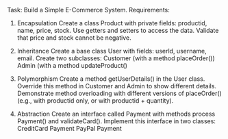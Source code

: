 Task: Build a Simple E-Commerce System.
Requirements:
1. Encapsulation
Create a class Product with private fields: productid, name, price, stock.
Use getters and setters to access the data.
Validate that price and stock cannot be negative.

2. Inheritance
Create a base class User with fields: userld, username, email.
Create two subclasses:
Customer (with a method placeOrder())
Admin (with a method updateProduct()

3. Polymorphism
Create a method getUserDetails() in the User class.
Override this method in Customer and Admin to show different details.
Demonstrate method overloading with different versions of placeOrder() (e.g., with productid only, or with productid + quantity).

4. Abstraction
Create an interface called Payment with methods process Payment() and validateCard().
Implement this interface in two classes:
CreditCard Payment
PayPal Payment
